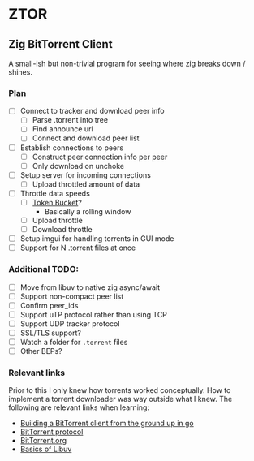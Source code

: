 ZTOR
===
Zig BitTorrent Client
---

A small-ish but non-trivial program for seeing where zig breaks down / shines.

### Plan
- [ ] Connect to tracker and download peer info
    - [ ] Parse .torrent into tree
    - [ ] Find announce url
    - [ ] Connect and download peer list
- [ ] Establish connections to peers
    - [ ] Construct peer connection info per peer
    - [ ] Only download on unchoke
- [ ] Setup server for incoming connections
    - [ ] Upload throttled amount of data
- [ ] Throttle data speeds
    - [ ] [Token Bucket](https://en.wikipedia.org/wiki/Token_bucket)?
        - Basically a rolling window
    - [ ] Upload throttle
    - [ ] Download throttle
- [ ] Setup imgui for handling torrents in GUI mode
- [ ] Support for N .torrent files at once

### Additional TODO:
- [ ] Move from libuv to native zig async/await
- [ ] Support non-compact peer list
- [ ] Confirm peer_ids
- [ ] Support uTP protocol rather than using TCP
- [ ] Support UDP tracker protocol
- [ ] SSL/TLS support?
- [ ] Watch a folder for `.torrent` files
- [ ] Other BEPs?

### Relevant links
Prior to this I only knew how torrents worked conceptually. How to implement a torrent downloader was way outside what I knew. The following are relevant links when learning:

- [Building a BitTorrent client from the ground up in go](https://blog.jse.li/posts/torrent/)
- [BitTorrent protocol](https://www.bittorrent.org/beps/bep_0003.html)
- [BitTorrent.org](https://www.bittorrent.org/index.html)
- [Basics of Libuv](http://docs.libuv.org/en/v1.x/guide/basics.html)
